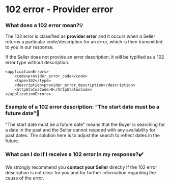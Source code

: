 ﻿---
sidebar_position: 3
---

# 102 error - Provider error

### What does a 102 error mean?💡
The 102 error is classified as **provider error** and it occurs when a Seller returns a particular code/description for an error, which is then transmitted to you in our response.

If the Seller does not provide an error description, it will be typified as a 102 error type without description.

```
<applicationErrors>
    <code>provider_error_code</code>
    <type>102</type>
    <description>provider_error_description</description>
    <httpStatusCode>0</httpStatusCode>
</applicationErrors>

```

### Example of a 102 error description: "The start date must be a future date"🔎
"The start date must be a future date" means that the Buyer is searching for a date in the past and the Seller cannot respond with any availability for past dates. The solution here is to adjust the search to reflect dates in the future.

### What can I do if I receive a 102 error in my response?✔️
We strongly recommend you **contact your Seller** directly if the 102 error description is not clear for you and for further information regarding the cause of the error.

 